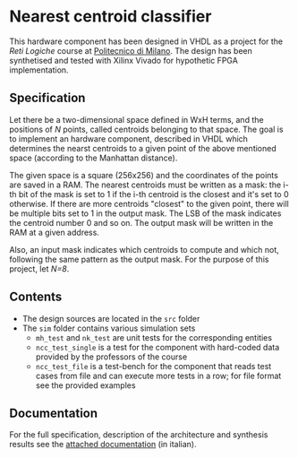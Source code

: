 # Nearest centroid classifier

This hardware component has been designed in VHDL as a project for the _Reti
Logiche_ course at [Politecnico di Milano](https://www.polimi.it).
The design has been synthetised and tested with Xilinx Vivado for hypothetic
FPGA implementation.

## Specification

Let there be a two-dimensional space defined in WxH terms, and the positions of
*N* points, called centroids belonging to that space.
The goal is to implement an hardware component, described in VHDL which
determines the nearst centroids to a given point of the above mentioned space
(according to the Manhattan distance).

The given space is a square (256x256) and the coordinates of the points are
saved in a RAM.
The nearest centroids must be written as a mask: the i-th bit of the mask
is set to 1 if the i-th centroid is the closest and it's set to 0 otherwise.
If there are more centroids "closest" to the given point, there will be multiple
bits set to 1 in the output mask. The LSB of the mask indicates the centroid
number 0 and so on. The output mask will be written in the RAM at a given
address.

Also, an input mask indicates which centroids to compute and which not,
following the same pattern as the output mask.
For the purpose of this project, let *N=8*.

## Contents

+ The design sources are located in the `src` folder
+ The `sim` folder contains various simulation sets
  + `mh_test` and `nk_test` are unit tests for the corresponding entities
  + `ncc_test_single` is a test for the component with hard-coded data
  provided by the professors of the course
  + `ncc_test_file` is a test-bench for the component that reads test cases
  from file and can execute more tests in a row; for file format see the
  provided examples

## Documentation

For the full specification, description of the architecture and synthesis
results see the [attached documentation](https://github.com/fuljo/nearest-centroid-classifier/releases/download/v1.0/nearest-centroid-classifier.pdf)
(in italian).
